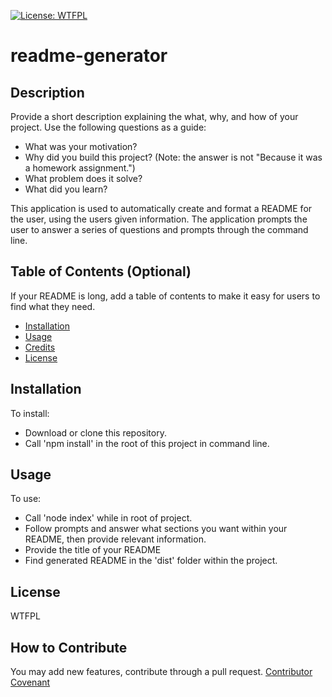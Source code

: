 [![License: WTFPL](https://img.shields.io/badge/License-WTFPL-brightgreen.svg)](http://www.wtfpl.net/about/)
# readme-generator

## Description

Provide a short description explaining the what, why, and how of your project. Use the following questions as a guide:

- What was your motivation?
- Why did you build this project? (Note: the answer is not "Because it was a homework assignment.")
- What problem does it solve?
- What did you learn?

This application is used to automatically create and format a README for the user, using the users given information. The application prompts the user to answer
a series of questions and prompts through the command line.

## Table of Contents (Optional)

If your README is long, add a table of contents to make it easy for users to find what they need.

- [Installation](#installation)
- [Usage](#usage)
- [Credits](#credits)
- [License](#license)

## Installation

To install:
- Download or clone this repository.
- Call 'npm install' in the root of this project in command line.

## Usage

To use: 
- Call 'node index' while in root of project.
- Follow prompts and answer what sections you want within your README, then provide relevant information.
- Provide the title of your README
- Find generated README in the 'dist' folder within the project.


## License
WTFPL



## How to Contribute
You may add new features, contribute through a pull request.
[Contributor Covenant](https://www.contributor-covenant.org/)

